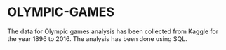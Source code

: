 # OLYMPIC-GAMES
The data for Olympic games analysis has been collected from Kaggle for the year 1896 to 2016.
The analysis has been done using SQL.
